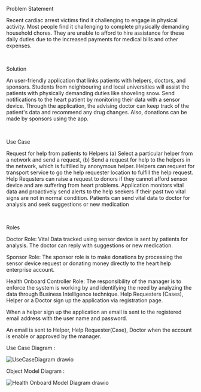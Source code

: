 <p>Problem Statement</p>
<p>Recent cardiac arrest victims find it challenging to engage in physical activity. Most people find it challenging to complete physically demanding household chores. They are unable to afford to hire assistance for these daily duties due to the increased payments for medical bills and other expenses.</p>
<br>
<p>Solution</p>
<p>An user-friendly application that links patients with helpers, doctors, and sponsors. Students from neighbouring and local universities will assist the patients with physically demanding duties like shoveling snow. Send notifications to the heart patient by monitoring their data with a sensor device. Through the application, the advising doctor can keep track of the patient's data and recommend any drug changes. Also, donations can be made by sponsors using the app.</p>
<br>
<p>Use Case</p>
<p>Request for help from patients to Helpers (a) Select a particular helper from a network and send a request, (b) Send a request for help to the helpers in the network, which is fulfilled by anonymous helper. Helpers can request for transport service to go the help requester location to fulfill the help request. Help Requsters can raise a request to donors if they cannot afford sensor device and are suffering from heart problems. Application monitors vital data and proactively send alerts to the help seekers if their past two vital signs are not in normal condition. Patients can send vital data to doctor for analysis and seek suggestions or new medication</p>
<br>
<p>Roles</p>
<p>Doctor Role: Vital Data tracked using sensor device is sent by patients for analysis. The doctor can reply with suggestions or new medication.</p>
<p>Sponsor Role: The sponsor role is to make donations by processing the sensor device request or donating money directly to the heart help enterprise account.</p>
<p>Health Onboard Controller Role: The responsibility of the manager is to enforce the system is working by and identifying the need by analyzing the data through Business Intelligence technique. Help Requesters (Cases), Helper or a Doctor sign up the application via registration page.</p>
<p>When a helper sign up the application an email is sent to the registered email address with the user name and password.</p>
<p>An email is sent to Helper, Help Requester(Case), Doctor when the account is enable or approved by the manager.</p>

Use Case Diagram :

![UseCaseDiagram drawio](https://user-images.githubusercontent.com/114832299/206962811-c035065a-41d4-42e3-aa43-1f3af57044da.png)

Object Model Diagram :

![Health Onboard Model Diagram drawio](https://user-images.githubusercontent.com/113138356/206963027-df29e5ca-8405-4c08-8526-a4419ef01e02.png)
